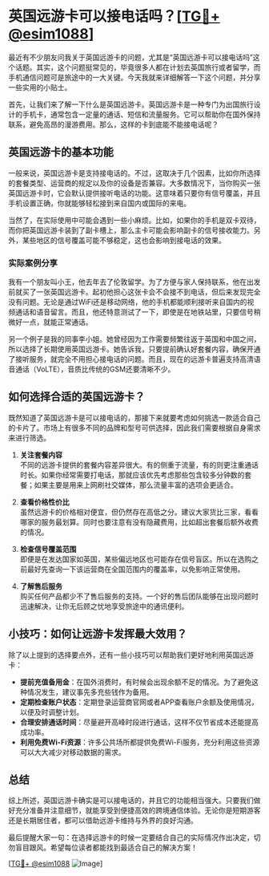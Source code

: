 # 英国远游卡可以接电话吗？[[TG💪+ @esim1088](https://t.me/s/esim1088)]

最近有不少朋友问我关于英国远游卡的问题，尤其是“英国远游卡可以接电话吗”这个话题。其实，这个问题挺常见的，毕竟很多人都在计划去英国旅行或者留学，而手机通信问题可是旅途中的一大关键。今天我就来详细解答一下这个问题，并分享一些实用的小贴士。

首先，让我们来了解一下什么是英国远游卡。英国远游卡是一种专门为出国旅行设计的手机卡，通常包含一定量的通话、短信和流量服务。它可以帮助你在国外保持联系，避免高昂的漫游费用。那么，这样的卡到底能不能接电话呢？

## 英国远游卡的基本功能

一般来说，英国远游卡是支持接电话的。不过，这取决于几个因素，比如你所选择的套餐类型、运营商的规定以及你的设备是否兼容。大多数情况下，当你购买一张英国远游卡时，它会默认提供接听电话的功能。这意味着只要你有信号覆盖，并且手机设置正确，你就能够轻松接到来自国内或国际的来电。

当然了，在实际使用中可能会遇到一些小麻烦。比如，如果你的手机是双卡双待，而你把英国远游卡装到了副卡槽上，那么主卡可能会影响副卡的信号接收能力。另外，某些地区的信号覆盖可能不够稳定，这也会影响到接电话的效果。

### 实际案例分享

我有一个朋友叫小王，他去年去了伦敦留学。为了方便与家人保持联系，他在出发前就买了一张英国远游卡。起初他担心这张卡会不会接不到电话，但后来发现完全没有问题。无论是通过WiFi还是移动网络，他的手机都能顺利接听来自国内的视频通话和语音留言。而且，他还特意测试了一下，即使是在地铁站里，只要信号稍微好一点，就能正常通话。

另一个例子是我的同事李小姐。她曾经因为工作需要频繁往返于英国和中国之间，所以选择了长期使用英国远游卡。她告诉我，只要提前确认好套餐内容，确保开通了接听服务，就完全不用担心接电话的问题。而且，现在的远游卡普遍支持高清语音通话（VoLTE），音质比传统的GSM还要清晰不少。

## 如何选择合适的英国远游卡？

既然知道了英国远游卡是可以接电话的，那接下来就要考虑如何挑选一款适合自己的卡片了。市场上有很多不同的品牌和型号可供选择，因此我们需要根据自身需求来进行筛选。

1. **关注套餐内容**  
   不同的远游卡提供的套餐内容差异很大。有的侧重于流量，有的则更注重通话时长。如果你经常需要打电话，那就应该优先考虑那些包含较多分钟数的套餐；如果主要是用来上网刷社交媒体，那么流量丰富的选项会更适合。

2. **查看价格性价比**  
   虽然远游卡的价格相对便宜，但仍然存在高低之分。建议大家货比三家，看看哪家的服务最划算。同时也要注意有没有隐藏费用，比如超出套餐后额外收费的情况。

3. **检查信号覆盖范围**  
   即便是在发达国家如英国，某些偏远地区也可能存在信号盲区。所以在选购之前最好先查询一下该运营商在全国范围内的覆盖率，以免影响正常使用。

4. **了解售后服务**  
   购买任何产品都少不了售后服务的支持。一个好的售后团队能够在出现问题时迅速解决，让你无后顾之忧地享受旅途中的通讯便利。

## 小技巧：如何让远游卡发挥最大效用？

除了以上提到的选择要点外，还有一些小技巧可以帮助我们更好地利用英国远游卡：

- **提前充值备用金**：在国外消费时，有时候会出现余额不足的情况。为了避免这种情况发生，建议事先多充些钱作为备用。
- **定期检查账户状态**：定期登录运营商官网或者APP查看账户余额及使用情况，以便及时调整计划。
- **合理安排通话时间**：尽量避开高峰时段进行通话，这样不仅节省成本还能提高成功率。
- **利用免费Wi-Fi资源**：许多公共场所都提供免费Wi-Fi服务，充分利用这些资源可以大大减少对移动数据的需求。

## 总结

综上所述，英国远游卡确实是可以接电话的，并且它的功能相当强大。只要我们做好充分准备并注意细节，就能享受到便捷高效的跨境通信体验。无论你是短期游客还是长期居住者，都可以借助远游卡维持与外界的良好沟通。

最后提醒大家一句：在选择远游卡的时候一定要结合自己的实际情况作出决定，切勿盲目跟风。希望每位读者都能找到最适合自己的解决方案！

[[TG💪+ @esim1088](https://t.me/s/esim1088) ![Image](https://i.postimg.cc/4NQfJmqS/Snipaste-2025-05-13-00-14-12.png)]
